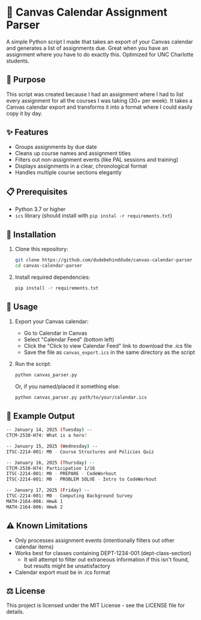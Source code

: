 # 📅 Canvas Calendar Assignment Parser

A simple Python script I made that takes an export of your Canvas calendar and generates a list of assignments due. Great when you have an assignment where you have to do exactly this. Optimized for UNC Charlotte students.

## 🎯 Purpose

This script was created because I had an assignment where I had to list every assignment for all the courses I was taking (30+ per week). It takes a Canvas calendar export and transforms it into a format where I could easily copy it by day.

## ✨ Features

- Groups assignments by due date
- Cleans up course names and assignment titles
- Filters out non-assignment events (like PAL sessions and training)
- Displays assignments in a clear, chronological format
- Handles multiple course sections elegantly

## 📋 Prerequisites

- Python 3.7 or higher
- `ics` library (should install with `pip instal -r requirements.txt`)

## 💾 Installation

1. Clone this repository:

   ```bash
   git clone https://github.com/dudebehinddude/canvas-calendar-parser
   cd canvas-calendar-parser
   ```

2. Install required dependencies:

   ```bash
   pip install -r requirements.txt
   ```

## 🚀 Usage

1. Export your Canvas calendar:

   - Go to Calendar in Canvas
   - Select "Calendar Feed" (bottom left)
   - Click the "Click to view Calendar Feed" link to download the .ics file
   - Save the file as `canvas_export.ics` in the same directory as the script

2. Run the script:

   ```bash
   python canvas_parser.py
   ```

   Or, if you named/placed it something else:

   ```bash
   python canvas_parser.py path/to/your/calendar.ics
   ```

## 📝 Example Output

```bash
-- January 14, 2025 (Tuesday) --
CTCM-2530-H74: What is a hero?

-- January 15, 2025 (Wednesday) --
ITSC-2214-001: M0 - Course Structures and Policies Quiz

-- January 16, 2025 (Thursday) --
CTCM-2530-H74: Participation 1/16
ITSC-2214-001: M0 - PREPARE - CodeWorkout
ITSC-2214-001: M0 - PROBLEM SOLVE - Intro to CodeWorkout

-- January 17, 2025 (Friday) --
ITSC-2214-001: M0 - Computing Background Survey
MATH-2164-006: Hmwk 1
MATH-2164-006: Hmwk 2
```

## ⚠️ Known Limitations

- Only processes assignment events (intentionally filters out other calendar items)
- Works best for classes containing DEPT-1234-001 (dept-class-section)
  - It will attempt to filter out extraneous information if this isn't found, but results might be unsatisfactory
- Calendar export must be in .ics format

## ⚖️ License

This project is licensed under the MIT License - see the LICENSE file for details.
